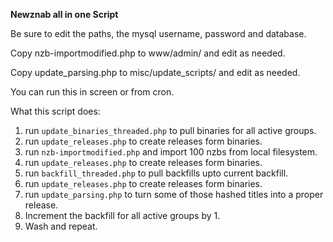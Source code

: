 **Newznab all in one Script**

Be sure to edit the paths, the mysql username, password and database.

Copy nzb-importmodified.php to www/admin/ and edit as needed.

Copy update_parsing.php to misc/update_scripts/ and edit as needed.

You can run this in screen or from cron.


What this script does:

1. run `update_binaries_threaded.php` to pull binaries for all active groups.
2. run `update_releases.php` to create releases form binaries.
3. run `nzb-importmodified.php` and import 100 nzbs from local filesystem.
4. run `update_releases.php` to create releases form binaries.
5. run `backfill_threaded.php` to pull backfills upto current backfill.
6. run `update_releases.php` to create releases form binaries.
7. run `update_parsing.php` to turn some of those hashed titles into a proper release.
8. Increment the backfill for all active groups by 1.
9. Wash and repeat.
